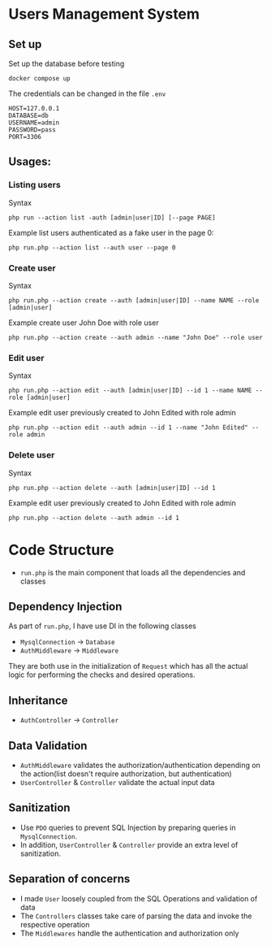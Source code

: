 # Users Management System

## Set up

Set up the database before testing
```
docker compose up
```

The credentials can be changed in the file `.env`
```
HOST=127.0.0.1
DATABASE=db
USERNAME=admin
PASSWORD=pass
PORT=3306
```


## Usages:

### Listing users
Syntax
```
php run --action list -auth [admin|user|ID] [--page PAGE]
```
Example list users authenticated as a fake user in the page 0:
```
php run.php --action list --auth user --page 0
```

### Create user
Syntax
```
php run.php --action create --auth [admin|user|ID] --name NAME --role [admin|user]
```
Example create user John Doe with role user
```
php run.php --action create --auth admin --name "John Doe" --role user
```

### Edit user
Syntax
```
php run.php --action edit --auth [admin|user|ID] --id 1 --name NAME --role [admin|user]
```
Example edit user previously created to John Edited with role admin
```
php run.php --action edit --auth admin --id 1 --name "John Edited" --role admin
```


### Delete user
Syntax
```
php run.php --action delete --auth [admin|user|ID] --id 1
```
Example edit user previously created to John Edited with role admin
```
php run.php --action delete --auth admin --id 1
```


# Code Structure
- `run.php` is the main component that loads all the dependencies and classes

## Dependency Injection
As part of `run.php`, I have use DI in the following classes 
- `MysqlConnection` -> `Database` 
- `AuthMiddleware` -> `Middleware`

They are both use in the initialization of `Request` which has all the actual logic for performing the checks and desired operations. 

## Inheritance
- `AuthController` -> `Controller`

## Data Validation
- `AuthMiddleware` validates the authorization/authentication depending on the action(list doesn't require authorization, but authentication)
- `UserController` & `Controller` validate the actual input data

## Sanitization 
- Use `PDO` queries to prevent SQL Injection by preparing queries in `MysqlConnection`.
- In addition, `UserController` & `Controller` provide an extra level of sanitization.

## Separation of concerns
- I made `User` loosely coupled from the SQL Operations and validation of data
- The `Controllers` classes take care of parsing the data and invoke the respective operation
- The `Middlewares` handle the authentication and authorization only 